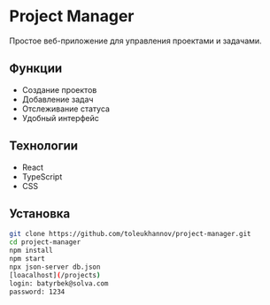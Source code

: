 # Project Manager

Простое веб-приложение для управления проектами и задачами.

## Функции

- Создание проектов
- Добавление задач
- Отслеживание статуса
- Удобный интерфейс

## Технологии

- React
- TypeScript
- CSS

## Установка

```bash
git clone https://github.com/toleukhannov/project-manager.git
cd project-manager
npm install
npm start
npx json-server db.json
[loacalhost](/projects)
login: batyrbek@solva.com 
password: 1234

